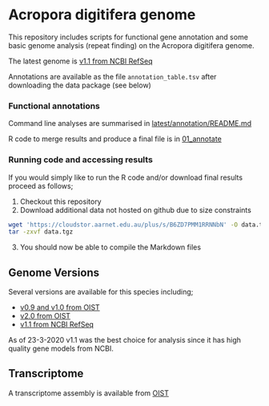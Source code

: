 # Acropora digitifera genome

This repository includes scripts for functional gene annotation and some basic genome analysis (repeat finding) on the Acropora digitifera genome.

The latest genome is [v1.1 from NCBI RefSeq](https://www.ncbi.nlm.nih.gov/assembly/GCF_000222465.1/)

Annotations are available as the file `annotation_table.tsv` after downloading the data package (see below)

### Functional annotations

Command line analyses are summarised in [latest/annotation/README.md](v1.1/annotation/README.md)

R code to merge results and produce a final file is in [01_annotate](01_annotate.md)

### Running code and accessing results

If you would simply like to run the R code and/or download final results proceed as follows;

1. Checkout this repository 
2. Download additional data not hosted on github due to size constraints
```bash
wget 'https://cloudstor.aarnet.edu.au/plus/s/B6ZD7PMM1RRNNbN' -O data.tgz
tar -zxvf data.tgz 
```
3. You should now be able to compile the Markdown files

## Genome Versions

Several versions are available for this species including;

- [v0.9 and v1.0 from OIST](https://marinegenomics.oist.jp/coral/viewer/download?project_id=3)
- [v2.0 from OIST](https://marinegenomics.oist.jp/acropora_digitifera/viewer/download?project_id=57)
- [v1.1 from NCBI RefSeq](https://www.ncbi.nlm.nih.gov/assembly/GCF_000222465.1/) 

As of 23-3-2020 v1.1 was the best choice for analysis since it has high quality gene models from NCBI.

## Transcriptome

A transcriptome assembly is available from [OIST](http://marinegenomics.oist.jp/coral/download/adi_transcriptome_assembly.v1.fa.gz) 




